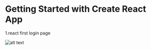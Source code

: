 # Getting Started with Create React App
 1.react first login page

![alt text](https://raw.githubusercontent.com/rifatzaman5/React-js-login-Pages/main/./images/loginpage1.png)
